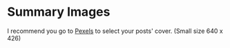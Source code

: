 # Summary Images

I recommend you go to [Pexels](https://www.pexels.com/) to select your posts' cover. (Small size 640 x 426)
